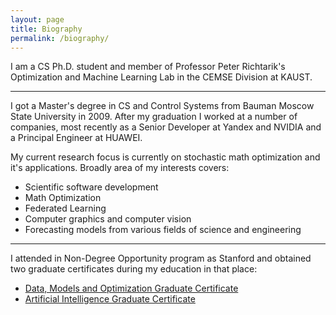 ```yaml
---
layout: page
title: Biography
permalink: /biography/
---
```



I am a CS Ph.D. student and member of Professor Peter Richtarik's Optimization and Machine Learning Lab in the CEMSE Division at KAUST.

---

I got a Master's degree in CS and Control Systems from Bauman Moscow State University in 2009.
After my graduation I worked at a number of companies, most recently as a Senior Developer at Yandex and NVIDIA and a Principal Engineer at HUAWEI.

My current research focus is currently on stochastic math optimization and it's applications. Broadly area of my interests covers:

* Scientific software development
* Math Optimization
* Federated Learning
* Computer graphics and computer vision
* Forecasting models from various fields of science and engineering

---

I attended in Non-Degree Opportunity program as Stanford and obtained two graduate certificates during my education in that place:

* [Data, Models and Optimization Graduate Certificate](https://online.stanford.edu/programs/data-models-and-optimization-graduate-certificate)
* [Artificial Intelligence Graduate Certificate](https://online.stanford.edu/programs/artificial-intelligence-graduate-certificate)

